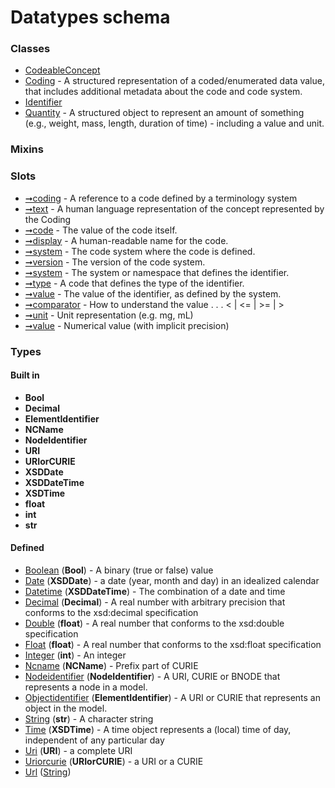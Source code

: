 
# Datatypes schema





### Classes

 * [CodeableConcept](CodeableConcept.md)
 * [Coding](Coding.md) - A structured representation of a coded/enumerated data value, that includes additional metadata about the code and code system.
 * [Identifier](Identifier.md)
 * [Quantity](Quantity.md) - A structured object to represent an amount of something (e.g., weight, mass, length, duration of time) - including a value and unit.

### Mixins


### Slots

 * [➞coding](codeableConcept__coding.md) - A reference to a code defined by a terminology system
 * [➞text](codeableConcept__text.md) - A human language representation of the concept represented by the Coding
 * [➞code](coding__code.md) - The value of the code itself.
 * [➞display](coding__display.md) - A human-readable name for the code.
 * [➞system](coding__system.md) - The code system where the code is defined.
 * [➞version](coding__version.md) - The version of the code system.
 * [➞system](identifier__system.md) - The system or namespace that defines the identifier.
 * [➞type](identifier__type.md) - A code that defines the type of the identifier.
 * [➞value](identifier__value.md) - The value of the identifier, as defined by the system.
 * [➞comparator](quantity__comparator.md) - How to understand the value  . . .   < | <= | >= | >
 * [➞unit](quantity__unit.md) - Unit representation (e.g. mg, mL)
 * [➞value](quantity__value.md) - Numerical value (with implicit precision)

### Types


#### Built in

 * **Bool**
 * **Decimal**
 * **ElementIdentifier**
 * **NCName**
 * **NodeIdentifier**
 * **URI**
 * **URIorCURIE**
 * **XSDDate**
 * **XSDDateTime**
 * **XSDTime**
 * **float**
 * **int**
 * **str**

#### Defined

 * [Boolean](types/Boolean.md)  (**Bool**)  - A binary (true or false) value
 * [Date](types/Date.md)  (**XSDDate**)  - a date (year, month and day) in an idealized calendar
 * [Datetime](types/Datetime.md)  (**XSDDateTime**)  - The combination of a date and time
 * [Decimal](types/Decimal.md)  (**Decimal**)  - A real number with arbitrary precision that conforms to the xsd:decimal specification
 * [Double](types/Double.md)  (**float**)  - A real number that conforms to the xsd:double specification
 * [Float](types/Float.md)  (**float**)  - A real number that conforms to the xsd:float specification
 * [Integer](types/Integer.md)  (**int**)  - An integer
 * [Ncname](types/Ncname.md)  (**NCName**)  - Prefix part of CURIE
 * [Nodeidentifier](types/Nodeidentifier.md)  (**NodeIdentifier**)  - A URI, CURIE or BNODE that represents a node in a model.
 * [Objectidentifier](types/Objectidentifier.md)  (**ElementIdentifier**)  - A URI or CURIE that represents an object in the model.
 * [String](types/String.md)  (**str**)  - A character string
 * [Time](types/Time.md)  (**XSDTime**)  - A time object represents a (local) time of day, independent of any particular day
 * [Uri](types/Uri.md)  (**URI**)  - a complete URI
 * [Uriorcurie](types/Uriorcurie.md)  (**URIorCURIE**)  - a URI or a CURIE
 * [Url](types/Url.md)  ([String](types/String.md)) 
